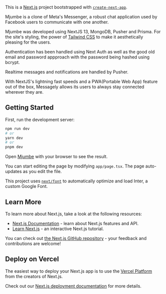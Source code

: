 This is a [Next.js](https://nextjs.org/) project bootstrapped with [`create-next-app`](https://github.com/vercel/next.js/tree/canary/packages/create-next-app).

Mjumbe is a clone of Meta's Messenger, a robust chat application used by Facebook users to communicate with one another.

Mjumbe was developed using NextJS 13, MongoDB, Pusher and Prisma. For the site's styling, the power of [Tailwind CSS](https://tailwindcss.com/docs/installation) to make it aesthetically pleasing for the users.

Authentication has been handled using Next Auth as well as the good old email and password appproach with the password being hashed using bcrypt.

Realtime messages and notifications are handled by Pusher.

With NextJS's lightning fast speeds and a PWA(Portable Web App) feature out of the box, Messagely allows its users to always stay connected wherever they are.

## Getting Started

First, run the development server:

```bash
npm run dev
# or
yarn dev
# or
pnpm dev
```

Open [Mjumbe](https://mjumbe.vercel.app) with your browser to see the result.

You can start editing the page by modifying `app/page.tsx`. The page auto-updates as you edit the file.

This project uses [`next/font`](https://nextjs.org/docs/basic-features/font-optimization) to automatically optimize and load Inter, a custom Google Font.

## Learn More

To learn more about Next.js, take a look at the following resources:

- [Next.js Documentation](https://nextjs.org/docs) - learn about Next.js features and API.
- [Learn Next.js](https://nextjs.org/learn) - an interactive Next.js tutorial.

You can check out [the Next.js GitHub repository](https://github.com/vercel/next.js/) - your feedback and contributions are welcome!

## Deploy on Vercel

The easiest way to deploy your Next.js app is to use the [Vercel Platform](https://vercel.com/new?utm_medium=default-template&filter=next.js&utm_source=create-next-app&utm_campaign=create-next-app-readme) from the creators of Next.js.

Check out our [Next.js deployment documentation](https://nextjs.org/docs/deployment) for more details.
